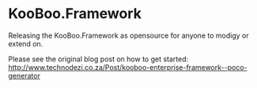 # KooBoo.Framework
Releasing the KooBoo.Framework as opensource for anyone to modigy or extend on.

Please see the original blog post on how to get started: http://www.technodezi.co.za/Post/kooboo-enterprise-framework--poco-generator

